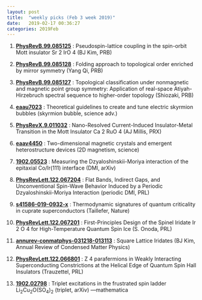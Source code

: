 ```yaml
---
layout: post
title:  "weekly picks (Feb 3 week 2019)"
date:   2019-02-17 00:36:27
categories: 2019Feb
---
```




1. **[PhysRevB.99.085125](https://journals.aps.org/prb/abstract/10.1103/PhysRevB.99.085125)** : Pseudospin-lattice coupling in the spin-orbit Mott insulator Sr 2 IrO 4 (BJ Kim, PRB)

1. **[PhysRevB.99.085128](https://journals.aps.org/prb/abstract/10.1103/PhysRevB.99.085128)** : Folding approach to topological order enriched by mirror symmetry (Yang Qi, PRB)

1. **[PhysRevB.99.085127](https://journals.aps.org/prb/abstract/10.1103/PhysRevB.99.085127)** : Topological classification under nonmagnetic and magnetic point group symmetry: Application of real-space Atiyah-Hirzebruch spectral sequence to higher-order topology (Shiozaki, PRB)


1. **[eaau7023](http://advances.sciencemag.org/content/5/2/eaau7023)** : Theoretical guidelines to create and tune electric skyrmion bubbles (skyrmion bubble, science adv.) 
    
1. **[PhysRevX.9.011032](https://journals.aps.org/prx/abstract/10.1103/PhysRevX.9.011032)** : Nano-Resolved Current-Induced Insulator-Metal Transition in the Mott Insulator Ca 2 RuO 4 (AJ Millis, PRX)

1. **[eaav4450](http://science.sciencemag.org/content/363/6428/eaav4450)** : Two-dimensional magnetic crystals and emergent heterostructure devices (2D magnetism, science)
	
1. **[1902.05523](https://arxiv.org/abs/1902.05523)** : Measuring the Dzyaloshinskii-Moriya interaction of the epitaxial Co/Ir(111) interface (DMI, arXiv)


1. **[PhysRevLett.122.067204](https://journals.aps.org/prl/abstract/10.1103/PhysRevLett.122.067204)** : Flat Bands, Indirect Gaps, and Unconventional Spin-Wave Behavior Induced by a Periodic Dzyaloshinskii-Moriya Interaction (periodic DMI, PRL)
    
1. **[s41586-019-0932-x](https://www.nature.com/articles/s41586-019-0932-x)** : Thermodynamic signatures of quantum criticality in cuprate superconductors (Taillefer, Nature)


1. **[PhysRevLett.122.067201](https://journals.aps.org/prl/abstract/10.1103/PhysRevLett.122.067201)** : First-Principles Design of the Spinel Iridate Ir 2 O 4 for High-Temperature Quantum Spin Ice (S. Onoda, PRL)
				    
1. **[annurev-conmatphys-031218-013113](https://www.annualreviews.org/doi/abs/10.1146/annurev-conmatphys-031218-013113)** : Square Lattice Iridates (BJ Kim, Annual Review of Condensed Matter Physics)


1. **[PhysRevLett.122.066801](https://journals.aps.org/prl/abstract/10.1103/PhysRevLett.122.066801)** : Z 4 parafermions in Weakly Interacting Superconducting Constrictions at the Helical Edge of Quantum Spin Hall Insulators (Trauzettel, PRL)

1. **[1902.02798](https://arxiv.org/abs/1902.02798)** : Triplet excitations in the frustrated spin ladder Li$_2$Cu$_2$O(SO$_4$)$_2$ (triplet, arXiv) —mathematica



